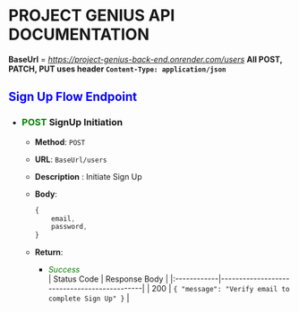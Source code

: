 # PROJECT GENIUS API DOCUMENTATION

**BaseUrl** = *https://project-genius-back-end.onrender.com/users*
**All POST, PATCH, PUT uses header `Content-Type: application/json`**

## <span style="color:blue"> Sign Up Flow Endpoint</span>


- ### <span style="color: green"> POST</span> SignUp Initiation
    - **Method**: `POST`
    - **URL**: `BaseUrl/users`
    - **Description** : Initiate Sign Up

    - **Body**: 
        ```javascript
        {
            email,
            password,
        }
        ```
    - **Return**:
        - _<span style="color: green">Success</span>_   
        | Status Code | Response Body                               |
        |:------------|---------------------------------------------|
        | 200         | `{ "message": "Verify email to complete Sign Up" }` |


